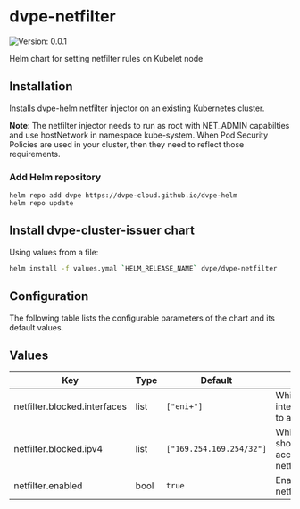 # dvpe-netfilter

![Version: 0.0.1](https://img.shields.io/badge/Version-0.0.1-informational?style=flat-square)

Helm chart for setting netfilter rules on Kubelet node

## Installation
Installs dvpe-helm netfilter injector on an existing Kubernetes cluster.

**Note**: The netfilter injector needs to run as root with NET_ADMIN capabilties and use hostNetwork in namespace kube-system.
When Pod Security Policies are used in your cluster, then they need to reflect those requirements.

### Add Helm repository

```shell
helm repo add dvpe https://dvpe-cloud.github.io/dvpe-helm
helm repo update
```

## Install dvpe-cluster-issuer chart

Using values from a file:

```bash
helm install -f values.ymal `HELM_RELEASE_NAME` dvpe/dvpe-netfilter
```

## Configuration

The following table lists the configurable parameters of the chart and its default values.

## Values

| Key | Type | Default | Description |
|-----|------|---------|-------------|
| netfilter.blocked.interfaces | list | `["eni+"]` | Which kubelet host interfaces should be used to apply the rules    |
| netfilter.blocked.ipv4 | list | `["169.254.169.254/32"]` | Which IPv4 addresses should be blocked from access by the netfilter.blocked.interfaces |
| netfilter.enabled | bool | `true` | Enable or disable the netfilter rule injections |
